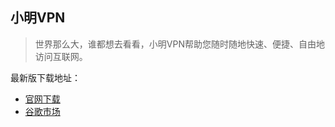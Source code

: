 ## 小明VPN

> 世界那么大，谁都想去看看，小明VPN帮助您随时随地快速、便捷、自由地访问互联网。

最新版下载地址：
- [官网下载](http://139.162.102.247/apks/xiaoming-vpn-1.0.1_git.apk "官网下载") 
- [谷歌市场](http://play.google.com/store/apps/details?id=com.xiaoming.vpn "谷歌市场")  

